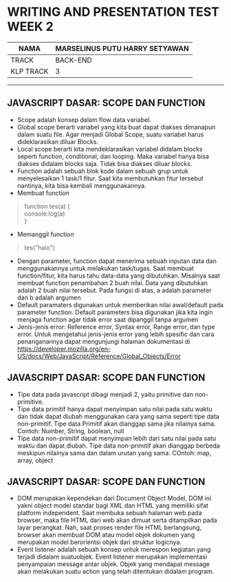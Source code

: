 # WRITING AND PRESENTATION TEST WEEK 2

NAMA | MARSELINUS PUTU HARRY SETYAWAN
------------ | -------------
TRACK | BACK-END
KLP TRACK | 3

***

## JAVASCRIPT DASAR: SCOPE DAN FUNCTION
* Scope adalah konsep dalam flow data variabel.
* Global scope berarti variabel yang kita buat dapat diakses dimanapun dalam suatu file. Agar menjadi Global Scope, suatu variabel harus dideklarasikan diluar Blocks.
* Local scope berarti kita mendeklarasikan variabel didalam blocks seperti function, conditional, dan looping. Maka variabel hanya bisa diakses didalam blocks saja. Tidak bisa diakses diluar blocks.
* Function adalah sebuah blok kode dalam sebuah grup untuk menyelesaikan 1 task/1 fitur. Saat kita membutuhkan fitur tersebut nantinya, kita bisa kembali menggunakannya.
* Membuat function
> function tes(a) {  
    console.log(a)  
  }
* Memanggil function
> tes("halo")
* Dengan parameter, function dapat menerima sebuah inputan data dan menggunakannya untuk melakukan task/tugas. Saat membuat function/fitur, kita harus tahu data-data yang dibutuhkan. Misalnya saat membuat function penambahan 2 buah nilai. Data yang dibutuhkan adalah 2 buah nilai tersebut.
Pada fungsi di atas, a adalah parameter dan b adalah argumen
* Default paramaters digunakan untuk memberikan nilai awal/default pada parameter function. Default parameters bisa digunakan jika kita ingin menjaga function agar tidak error saat dipanggil tanpa argumen
* Jenis-jenis error: Reference error, Syntax error, Range error, dan type error. Untuk mengetahui jenis-jenis error yang lebih spesific dan cara penanganannya dapat mengunjungi halaman dokumentasi di https://developer.mozilla.org/en-US/docs/Web/JavaScript/Reference/Global_Objects/Error

## JAVASCRIPT DASAR: SCOPE DAN FUNCTION
* Tipe data pada javascript dibagi menjadi 2, yaitu primitive dan non-primitive.
* Tipe data primitif hanya dapat menyimpan satu nilai pada satu waktu dan tidak dapat diubah menggunakan cara yang sama seperti tipe data non-primitif. Tipe data Primitif akan dianggap sama jika nilainya sama. Contoh: Number, String, boolean, null
* Tipe data non-primitif dapat menyimpan lebih dari satu nilai pada satu waktu dan dapat diubah. Tipe data non-primitif akan dianggap berbeda meskipun nilainya sama dan dalam urutan yang sama. COntoh: map, array, object

## JAVASCRIPT DASAR: SCOPE DAN FUNCTION
* DOM merupakan kependekan dari Document Object Model, DOM ini yakni object model standar bagi XML dan HTML yang memiliki sifat platform independent. Saat membuka sebuah halaman web pada browser, maka file HTML dari web akan dimuat serta ditampilkan pada layar perangkat. Nah, saat proses render file HTML berlangsung, browser akan membuat DOM atau model objek dokumen yang merupakan model berorientsi objek dari struktur logicnya.
* Event listener adalah sebuah konsep untuk merespon kegiatan yang terjadi didalam suatuobjek. Event listener merupakan implementasi penyampaian message antar objek. Objek yang mendapat message akan melakukan suatu action yang telah ditentukan didalam program.
